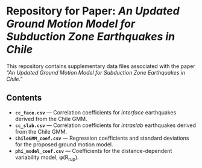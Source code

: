 # Repository for Paper: *An Updated Ground Motion Model for Subduction Zone Earthquakes in Chile*

This repository contains supplementary data files associated with the paper *"An Updated Ground Motion Model for Subduction Zone Earthquakes in Chile."*

## Contents

* **`cc_face.csv`** — Correlation coefficients for *interface* earthquakes derived from the Chile GMM.
* **`cc_slab.csv`** — Correlation coefficients for *intraslab* earthquakes derived from the Chile GMM.
* **`ChileGMM_coef.csv`** — Regression coefficients and standard deviations for the proposed ground motion model.
* **`phi_model_coef.csv`** — Coefficients for the distance-dependent variability model, φ(R<sub>rup</sub>).

